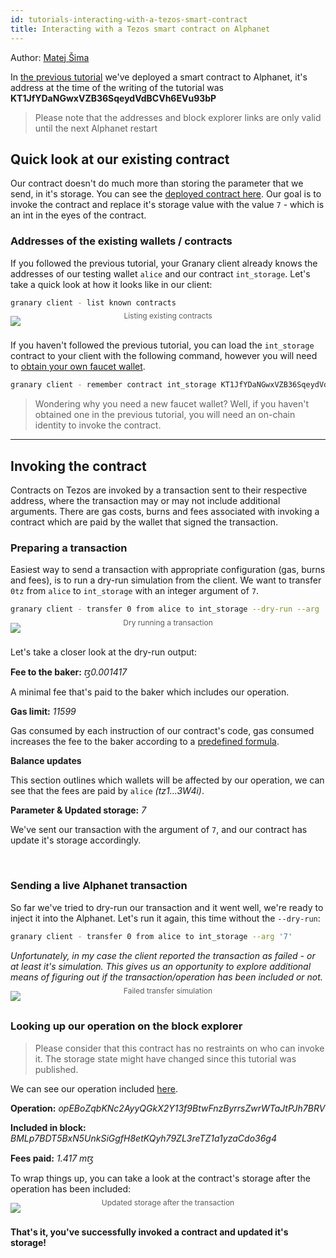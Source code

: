 ```yaml
---
id: tutorials-interacting-with-a-tezos-smart-contract
title: Interacting with a Tezos smart contract on Alphanet
---
```

Author: [Matej Šima](https://github.com/maht0rz/)

In [the previous tutorial](tutorials-deploying-a-tezos-smart-contract-to-alphanet.md) we've deployed a smart contract to Alphanet, it's address at the time of the writing of the tutorial was **KT1JfYDaNGwxVZB36SqeydVdBCVh6EVu93bP**

> Please note that the addresses and block explorer links are only valid until the next Alphanet restart

## Quick look at our existing contract

Our contract doesn't do much more than storing the parameter that we send, in it's storage. You can see the [deployed contract here](https://alphanet.tzscan.io/KT1JfYDaNGwxVZB36SqeydVdBCVh6EVu93bP).
Our goal is to invoke the contract and replace it's storage value with the value `7` - which is an int in the eyes of the contract.

### Addresses of the existing wallets / contracts

If you followed the previous tutorial, your Granary client already knows the addresses of our testing wallet `alice` and our contract `int_storage`. Let's take a quick look at how it looks like in our client:

```zsh
granary client - list known contracts
```

<img src="/granary/img/tutorials/deploy-a-tezos-smart-contract-to-alphanet/list-contracts.png" />
<div style="opacity: 0.7; text-align: center; font-size: 12px; margin-top:-24px;">
Listing existing contracts
</div>
<br/>

If you haven't followed the previous tutorial, you can load the `int_storage` contract to your client with the following command, however you will need to [obtain your own faucet wallet](tutorials-deploying-a-tezos-smart-contract-to-alphanet.md#obtaining-an-identity-wallet).

```zsh
granary client - remember contract int_storage KT1JfYDaNGwxVZB36SqeydVdBCVh6EVu93bP
```

> Wondering why you need a new faucet wallet? Well, if you haven't obtained one in the previous tutorial, you will need an on-chain identity to invoke the contract.

---

## Invoking the contract

Contracts on Tezos are invoked by a transaction sent to their respective address, where the transaction may or may not include additional arguments. There are gas costs, burns and fees associated with invoking a contract which are paid by the wallet that signed the transaction.

### Preparing a transaction

Easiest way to send a transaction with appropriate configuration (gas, burns and fees), is to run a dry-run simulation from the client. We want to transfer `0tz` from `alice` to `int_storage` with an integer argument of `7`.
```zsh
granary client - transfer 0 from alice to int_storage --dry-run --arg '7'
```

<img src="/granary/img/tutorials/deploy-a-tezos-smart-contract-to-alphanet/invocation-dry-run.png" />
<div style="opacity: 0.7; text-align: center; font-size: 12px; margin-top:-24px;">
Dry running a transaction
</div>
<br/>

Let's take a closer look at the dry-run output:

**Fee to the baker:** *ꜩ0.001417*

A minimal fee that's paid to the baker which includes our operation.

**Gas limit:** *11599*

Gas consumed by each instruction of our contract's code, gas consumed increases the fee to the baker according to a [predefined formula](http://tezos.gitlab.io/mainnet/protocols/004_Pt24m4xi.html#gas-and-fees).

**Balance updates**

This section outlines which wallets will be affected by our operation, we can see that the fees are paid by `alice` *(tz1...3W4i)*.

**Parameter & Updated storage:** *7*

We've sent our transaction with the argument of `7`, and our contract has update it's storage accordingly.

<br/>

### Sending a live Alphanet transaction

So far we've tried to dry-run our transaction and it went well, we're ready to inject it into the Alphanet. Let's run it again, this time without the `--dry-run`:

```zsh
granary client - transfer 0 from alice to int_storage --arg '7'
```

*Unfortunately, in my case the client reported the transaction as failed -  or at least it's simulation. This gives us an opportunity to explore additional means of figuring out if the transaction/operation has been included or not.*

<img src="/granary/img/tutorials/deploy-a-tezos-smart-contract-to-alphanet/transaction-error.png" />
<div style="opacity: 0.7; text-align: center; font-size: 12px; margin-top:-24px;">
Failed transfer simulation
</div>
<br/>

### Looking up our operation on the block explorer

> Please consider that this contract has no restraints on who can invoke it. The storage state might have changed since this tutorial was published.

We can see our operation included [here](https://alphanet.tzscan.io/BMLp7BDT5BxN5UnkSiGgfH8etKQyh79ZL3reTZ1a1yzaCdo36g4).

**Operation:** *opEBoZqbKNc2AyyQGkX2Y13f9BtwFnzByrrsZwrWTaJtPJh7BRV*

**Included in block:** *BMLp7BDT5BxN5UnkSiGgfH8etKQyh79ZL3reTZ1a1yzaCdo36g4*

**Fees paid:** *1.417 mꜩ*

To wrap things up, you can take a look at the contract's storage after the operation has been included:


<img src="/granary/img/tutorials/deploy-a-tezos-smart-contract-to-alphanet/new-storage.png" />
<br/>
<div style="opacity: 0.7; text-align: center; font-size: 12px; margin-top:-24px;">
Updated storage after the transaction
</div>

<br/>

**That's it, you've successfully invoked a contract and updated it's storage!**